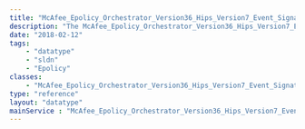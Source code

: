 ```yaml
---
title: "McAfee_Epolicy_Orchestrator_Version36_Hips_Version7_Event_Signature"
description: "The McAfee_Epolicy_Orchestrator_Version36_Hips_Version7_Event_Signature data type contains the signature name of a rule that generated an IPS event."
date: "2018-02-12"
tags:
    - "datatype"
    - "sldn"
    - "Epolicy"
classes:
    - "McAfee_Epolicy_Orchestrator_Version36_Hips_Version7_Event_Signature"
type: "reference"
layout: "datatype"
mainService : "McAfee_Epolicy_Orchestrator_Version36_Hips_Version7_Event_Signature"
---
```

